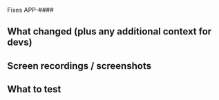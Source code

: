 Fixes APP-####

## What changed (plus any additional context for devs)


## Screen recordings / screenshots


## What to test

